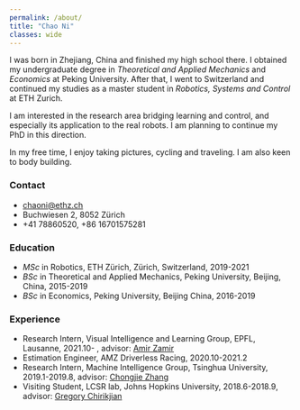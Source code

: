 ```yaml
---
permalink: /about/
title: "Chao Ni"
classes: wide
---
```



I was born in Zhejiang, China and finished my high school there. I obtained my undergraduate degree in *Theoretical and Applied Mechanics* and *Economics* at Peking University. After that, I went to Switzerland and continued my studies as a master student in *Robotics, Systems and Control* at ETH Zurich.

I am interested in the research area bridging learning and control, and especially its application to the real robots. I am planning to continue my PhD in this direction.

In my free time, I enjoy taking pictures, cycling and traveling. I am also keen to body building.

### Contact 
- [chaoni@ethz.ch](mailto:chaoni@ethz.ch)
- Buchwiesen 2, 8052 Zürich
- +41 78860520, +86 16701575281

### Education
- *MSc* in Robotics, ETH Zürich, Zürich, Switzerland, 2019-2021
- *BSc* in Theoretical and Applied Mechanics, Peking University, Beijing, China, 2015-2019
- *BSc* in Economics, Peking University, Beijing China, 2016-2019

### Experience
- Research Intern, Visual Intelligence and Learning Group, EPFL, Lausanne, 2021.10- , advisor: [Amir Zamir](https://vilab.epfl.ch/zamir/)
- Estimation Engineer, AMZ Driverless Racing, 2020.10-2021.2
- Research Intern, Machine Intelligence Group, Tsinghua University, 2019.1-2019.8, advisor: [Chongjie Zhang](http://iiis.tsinghua.edu.cn/~zhang/)
- Visiting Student, LCSR lab, Johns Hopkins University, 2018.6-2018.9, advisor: [Gregory Chirikjian](https://me.jhu.edu/faculty/gregory-s-chirikjian/)

